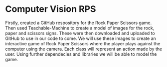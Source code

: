 # Computer Vision RPS

Firstly, created a GitHub respository for the Rock Paper Scissors game. Then used Teachable-Machine to create a model of images for the rock, paper and scissors signs. These were then downloaded and uploaded to GitHub to use in our code to come. We will use these images to create an interactive game of Rock Paper Scissors where the player plays against the computer using the camera. Each class will represent an action made by the user. Using further dependecies and libraries we will be able to model the game. 
